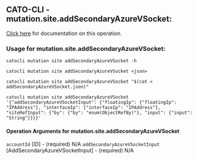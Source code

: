 
## CATO-CLI - mutation.site.addSecondaryAzureVSocket:
[Click here](https://api.catonetworks.com/documentation/#mutation-addSecondaryAzureVSocket) for documentation on this operation.

### Usage for mutation.site.addSecondaryAzureVSocket:

`catocli mutation site addSecondaryAzureVSocket -h`

`catocli mutation site addSecondaryAzureVSocket <json>`

`catocli mutation site addSecondaryAzureVSocket "$(cat < addSecondaryAzureVSocket.json)"`

`catocli mutation site addSecondaryAzureVSocket '{"addSecondaryAzureVSocketInput": {"floatingIp": {"floatingIp": "IPAddress"}, "interfaceIp": {"interfaceIp": "IPAddress"}, "siteRefInput": {"by": {"by": "enum(ObjectRefBy)"}, "input": {"input": "String"}}}}'`

#### Operation Arguments for mutation.site.addSecondaryAzureVSocket ####
`accountId` [ID] - (required) N/A 
`addSecondaryAzureVSocketInput` [AddSecondaryAzureVSocketInput] - (required) N/A 
